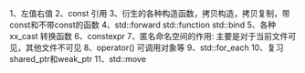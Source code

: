 1、左值右值
2、const 引用
3、衍生的各种构造函数，拷贝构造，拷贝复制，带const和不带const的函数
4、std::forward std::function std::bind
5、各种xx_cast 转换函数
6、constexpr
7、匿名命名空间的作用: 主要是对于当前文件可见，其他文件不可见
8、operator() 可调用对象等
9、std::for_each
10、复习shared_ptr和weak_ptr
11、std::move